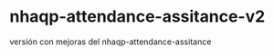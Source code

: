 nhaqp-attendance-assitance-v2
=============================

versión con mejoras del nhaqp-attendance-assitance